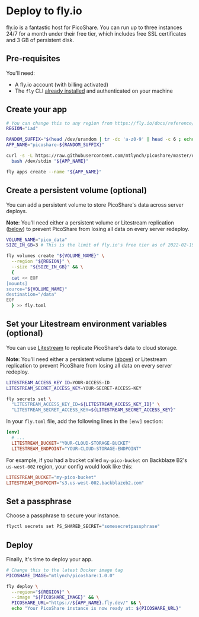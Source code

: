 # Deploy to fly.io

fly.io is a fantastic host for PicoShare. You can run up to three instances 24/7 for a month under their free tier, which includes free SSL certificates and 3 GB of persistent disk.

## Pre-requisites

You'll need:

- A fly.io account (with billing activated)
- The `fly` CLI [already installed](https://fly.io/docs/getting-started/installing-flyctl/) and authenticated on your machine

## Create your app

```bash
# You can change this to any region from https://fly.io/docs/reference/regions/
REGION="iad"

RANDOM_SUFFIX="$(head /dev/urandom | tr -dc 'a-z0-9' | head -c 6 ; echo '')"
APP_NAME="picoshare-${RANDOM_SUFFIX}"

curl -s -L https://raw.githubusercontent.com/mtlynch/picoshare/master/docs/deployment/fly-assets/make-fly-config | \
  bash /dev/stdin "${APP_NAME}"

fly apps create --name "${APP_NAME}"
```

## Create a persistent volume (optional)

You can add a persistent volume to store PicoShare's data across server deploys.

**Note**: You'll need either a persistent volume or Litestream replication ([below](#set-your-litestream-environment-variables-optional)) to prevent PicoShare from losing all data on every server redeploy.

```bash
VOLUME_NAME="pico_data"
SIZE_IN_GB=3 # This is the limit of fly.io's free tier as of 2022-02-19

fly volumes create "${VOLUME_NAME}" \
  --region "${REGION}" \
  --size "${SIZE_IN_GB}" && \
  {
  cat << EOF
[mounts]
source="${VOLUME_NAME}"
destination="/data"
EOF
  } >> fly.toml
```

## Set your Litestream environment variables (optional)

You can use [Litestream](https://litestream.io) to replicate PicoShare's data to cloud storage.

**Note**: You'll need either a persistent volume ([above](#create-a-persistent-volume-optional)) or Litestream replication to prevent PicoShare from losing all data on every server redeploy.

```bash
LITESTREAM_ACCESS_KEY_ID=YOUR-ACCESS-ID
LITESTREAM_SECRET_ACCESS_KEY=YOUR-SECRET-ACCESS-KEY

fly secrets set \
  "LITESTREAM_ACCESS_KEY_ID=${LITESTREAM_ACCESS_KEY_ID}" \
  "LITESTREAM_SECRET_ACCESS_KEY=${LITESTREAM_SECRET_ACCESS_KEY}"
```

In your `fly.toml` file, add the following lines in the `[env]` section:

```toml
[env]
  # ...
  LITESTREAM_BUCKET="YOUR-CLOUD-STORAGE-BUCKET"
  LITESTREAM_ENDPOINT="YOUR-CLOUD-STORAGE-ENDPOINT"
```

For example, if you had a bucket called `my-pico-bucket` on Backblaze B2's `us-west-002` region, your config would look like this:

```toml
LITESTREAM_BUCKET="my-pico-bucket"
LITESTREAM_ENDPOINT="s3.us-west-002.backblazeb2.com"
```

## Set a passphrase

Choose a passphrase to secure your instance.

```bash
flyctl secrets set PS_SHARED_SECRET="somesecretpassphrase"
```

## Deploy

Finally, it's time to deploy your app.

```bash
# Change this to the latest Docker image tag
PICOSHARE_IMAGE="mtlynch/picoshare:1.0.0"

fly deploy \
  --region="${REGION}" \
  --image "${PICOSHARE_IMAGE}" && \
  PICOSHARE_URL="https://${APP_NAME}.fly.dev/" && \
  echo "Your PicoShare instance is now ready at: ${PICOSHARE_URL}"
```

